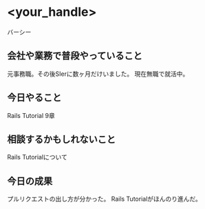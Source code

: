# <your_handle>
バーシー

## 会社や業務で普段やっていること
元事務職。その後SIerに数ヶ月だけいました。
現在無職で就活中。

## 今日やること
Rails Tutorial 9章

## 相談するかもしれないこと
Rails Tutorialについて

## 今日の成果
プルリクエストの出し方が分かった。
Rails Tutorialがほんのり進んだ。
